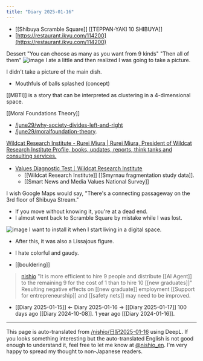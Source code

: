 ```yaml
---
title: "Diary 2025-01-16"
---
```



- [[Shibuya Scramble Square]]
[[TEPPAN-YAKI 10 SHIBUYA]]
- [https://restaurant.ikyu.com/114200](https://restaurant.ikyu.com/114200)

Dessert "You can choose as many as you want from 9 kinds" "Then all of them"
![image](https://gyazo.com/f8074c260b868a8dc282b39b3257a3e4/thumb/1000)
I ate a little and then realized I was going to take a picture.

I didn't take a picture of the main dish.
- Mouthfuls of balls splashed (concept)

[[MBTI]] is a story that can be interpreted as clustering in a 4-dimensional space.

[[Moral Foundations Theory]]
- [/june29/why-society-divides-left-and-right](https://scrapbox.io/june29/why-society-divides-left-and-right)
- [/june29/moralfoundation-theory](https://scrapbox.io/june29/moralfoundation-theory).

[Wildcat Research Institute - Rurei Miura | Rurei Miura, President of Wildcat Research Institute Profile, books, updates, reports, think tanks and consulting services.](https://yamaneko.co.jp/)
- [Values Diagnostic Test｜Wildcat Research Institute](https://yamaneko.co.jp/diagnosis/)
    - [[Wildcat Research Institute]]
[[Smyrnau fragmentation study data]].
    - [[Smart News and Media Values National Survey]]

I wish Google Maps would say, "There's a connecting passageway on the 3rd floor of Shibuya Stream."
- If you move without knowing it, you're at a dead end.
- I almost went back to Scramble Square by mistake while I was lost.

![image](https://gyazo.com/758365a2bb25d1f39719bd2d8186c5b7/thumb/1000)
I want to install it when I start living in a digital space.
- After this, it was also a Lissajous figure.
- I hate colorful and gaudy.

- [[bouldering]]

> [nishio](https://x.com/nishio/status/1880009608619782262) "It is more efficient to hire 9 people and distribute [[AI Agent]] to the remaining 9 for the cost of 1 than to hire 10 [[new graduates]]"
>  Resulting negative effects on [[new graduate]] employment
>  [[Support for entrepreneurship]] and [[safety nets]] may need to be improved.

- [[Diary 2025-01-15]] ← Diary 2025-01-16 → [[Diary 2025-01-17]]
100 days ago [[Diary 2024-10-08]].
1 year ago [[Diary 2024-01-16]].
---
This page is auto-translated from [/nishio/日記2025-01-16](https://scrapbox.io/nishio/日記2025-01-16) using DeepL. If you looks something interesting but the auto-translated English is not good enough to understand it, feel free to let me know at [@nishio_en](https://twitter.com/nishio_en). I'm very happy to spread my thought to non-Japanese readers.